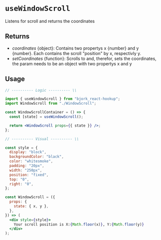 # `useWindowScroll`

Listens for scroll and returns the coordinates

## Returns

- _coordinates_ {object}: Contains two propertys x {number} and y {number}. Each contains the scroll "position" by x, respectivly y.
- _setCoordinates_ {function}: Scrolls to and, therefor, sets the coordinates, the param needs to be an object with two propertys x and y

## Usage

```jsx
// ---------- Logic ---------- \\

import { useWindowScroll } from "bjork_react-hookup";
import WindowScroll from "./WindowScroll";

const WindowScrollContainer = () => {
  const [state] = useWindowScroll();

  return <WindowScroll props={{ state }} />;
};

// ---------- Visual ---------- \\

const style = {
  display: "block",
  backgroundColor: "black",
  color: "whitesmoke",
  padding: "20px",
  width: "250px",
  position: "fixed",
  top: "0",
  right: "0",
};

const WindowScroll = ({
  props: {
    state: { x, y },
  },
}) => (
  <div style={style}>
    Your scroll position is X:{Math.floor(x)}, Y:{Math.floor(y)}
  </div>
);
```

